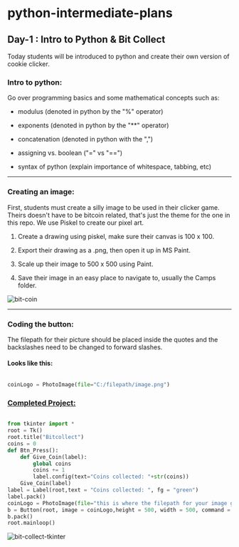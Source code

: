 # python-intermediate-plans

## Day-1 : Intro to Python & Bit Collect

Today students will be introduced to python and create their own version of cookie clicker.

### Intro to python:

Go over programming basics and some mathematical concepts such as:

* modulus (denoted in python by the "%" operator)

* exponents (denoted in python by the "\*\*" operator)

* concatenation (denoted in python with the ",")

* assigning vs. boolean ("=" vs "==")

* syntax of python (explain importance of whitespace, tabbing, etc)

---

### Creating an image:

First, students must create a silly image to be used in their clicker game. Theirs doesn't have to be bitcoin related, that's just the theme for the one in this repo. We use Piskel to create our pixel art.

1. Create a drawing using piskel, make sure their canvas is 100 x 100.

2. Export their drawing as a .png, then open it up in MS Paint.

3. Scale up their image to 500 x 500 using Paint.

4. Save their image in an easy place to navigate to, usually the Camps folder.

![bit-coin](https://github.com/Fun2LearnCode/python-intermediate-plans/blob/master/resources/pics/bit-coin.png)

---

### Coding the button:

The filepath for their picture should be placed inside the quotes and the backslashes need to be changed to forward slashes.

#### Looks like this:

```python

coinLogo = PhotoImage(file="C:/filepath/image.png")

```

### [Completed Project:](https://github.com/Fun2LearnCode/python-intermediate-plans/blob/master/resources/projects/bit-collect.py)

```python

from tkinter import *
root = Tk()
root.title("Bitcollect")
coins = 0
def Btn_Press():
    def Give_Coin(label):
        global coins
        coins += 1
        label.config(text="Coins collected: "+str(coins))
    Give_Coin(label)
label = Label(root,text = "Coins collected: ", fg = "green")
label.pack()
coinLogo = PhotoImage(file="this is where the filepath for your image goes, use forward slashes")
b = Button(root, image = coinLogo,height = 500, width = 500, command = Btn_Press)
b.pack()
root.mainloop()

```

![bit-collect-tkinter](https://github.com/Fun2LearnCode/python-intermediate-plans/blob/master/resources/pics/bit-collect-tkinter.png)